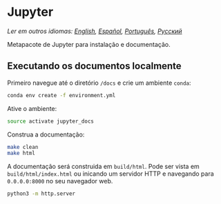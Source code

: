 # Jupyter

*Ler em outros idiomas: [English](README.md), [Español](README.es-ES.md), [Português](README.pt-BR.md), [Русский](README.ru-RU.md)*

Metapacote de Jupyter para instalação e documentação.

## Executando os documentos localmente
Primeiro navegue até o diretório `/docs` e crie um ambiente `conda`:

```bash
conda env create -f environment.yml  
```  

Ative o ambiente:

```bash
source activate jupyter_docs  
```

Construa a documentação:

```bash
make clean  
make html
```

A documentação será construida em `build/html`. Pode ser vista em `build/html/index.html` ou inicando um servidor HTTP e navegando para `0.0.0.0:8000` no seu navegador web.
```bash
python3 -m http.server
```
